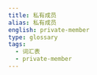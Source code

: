 ```yaml
---
title: 私有成员
alias: 私有成员
english: private-member
type: glossary
tags:
  - 词汇表
  - private-member
---
```

